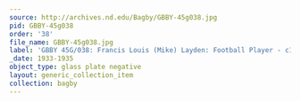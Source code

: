 ```yaml
---
source: http://archives.nd.edu/Bagby/GBBY-45g038.jpg
pid: GBBY-45g038
order: '38'
file_name: GBBY-45g038.jpg
label: 'GBBY 45G/038: Francis Louis (Mike) Layden: Football Player - c1933-1935'
_date: 1933-1935
object_type: glass plate negative
layout: generic_collection_item
collection: bagby
---
```

